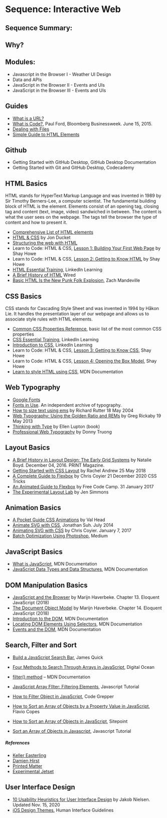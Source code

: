 # Sequence: Interactive Web
## Sequence Summary:
## Why?
## Modules:

* Javascript in the Browser I - Weather UI Design
* Data and APIs
* JavaScript in the Browser II - Events and UIs
* JavaScript in the Browser III - Events and UIs

## Guides

* [What is a URL?](https://developer.mozilla.org/en-US/docs/Learn/Common_questions/What_is_a_URL)
* [What is Code?](https://www.bloomberg.com/graphics/2015-paul-ford-what-is-code/), Paul Ford, Bloomberg Businessweek. June 15, 2015.
* [Dealing with Files](https://developer.mozilla.org/en-US/docs/Learn/Getting_started_with_the_web/Dealing_with_files)
* [Simple Guide to HTML <head> Elements](https://github.com/joshbuchea/HEAD)

## Github

* Getting Started with GitHub Desktop, GitHub Desktop Documentation 
* Getting Started with Git and GitHub Desktop, Codecademy

## HTML Basics
HTML stands for HyperText Markup Language and was invented in 1989 by Sir Timothy Berners-Lee, a computer scientist. The fundamental building block of HTML is the element. Elements consist of an opening tag, closing tag and content (text, image, video) sandwiched in between. The content is what the user sees on the webpage. The tags tell the browser the type of content and how to present it.

* [Comprehensive List of HTML elements](https://developer.mozilla.org/en-US/docs/Web/HTML/Element)
* [HTML & CSS](https://www.htmlandcssbook.com/) by Jon Ducket
* [Structuring the web with HTML](https://developer.mozilla.org/en-US/docs/Learn/HTML)
* Learn to Code: HTML & CSS, [Lesson 1: Building Your First Web Page](https://learn.shayhowe.com/html-css/building-your-first-web-page/) by Shay Howe
* Learn to Code: HTML & CSS, [Lesson 2: Getting to Know HTML](https://learn.shayhowe.com/html-css/getting-to-know-html/) by Shay Howe
* [HTML Essential Training](https://www.linkedin.com/learning/html-essential-training-4/what-is-html), LinkedIn Learning
* [A Brief History of HTML](https://www.wired.com/1997/04/a-brief-history-of-html/) Wired
* [Basic HTML Is the New Punk Folk Explosion](https://tilde.town/~zach/folk-html.html), Zach Mandeville

## CSS Basics
CSS stands for Cascading Style Sheet and was invented in 1994 by Håkon Lie. It handles the presentation layer of our webpage and allows us to associate style rules with HTML elements.

* [Common CSS Properties Reference](https://developer.mozilla.org/en-US/docs/Web/CSS/CSS_Properties_Reference), basic list of the most common CSS properties
* [CSS Essential Training](https://www.linkedin.com/learning/css-essential-training-3/styling-documents-consistently), LinkedIn Learning
* [Introduction to CSS](https://www.linkedin.com/learning/introduction-to-css), LinkedIn Learning
* Learn to Code: HTML & CSS, [Lesson 3: Getting to Know CSS](https://learn.shayhowe.com/html-css/getting-to-know-css/), Shay Howe
* Learn to Code: HTML & CSS, [Lesson 4: Opening the Box Model](https://learn.shayhowe.com/html-css/opening-the-box-model/), Shay Howe
* [Learn to style HTML using CSS](https://developer.mozilla.org/en-US/docs/Learn/CSS), MDN Documentation

## Web Typography

* [Google Fonts](https://fonts.google.com/)
* [Fonts in Use](https://fontsinuse.com/). An independent archive of typography.
* [How to size text using ems](http://clagnut.com/blog/348/) by Richard Rutter 18 May 2004
* [Web Typography: Using the Golden Ratio and REMs](https://gregrickaby.com/blog/using-the-golden-ratio-and-rems) by Greg Rickaby 19 May 2013
* [Thinking with Type](http://thinkingwithtype.com/) by Ellen Lupton (book)
* [Professional Web Typography](https://prowebtype.com/) by Donny Truong

## Layout Basics

* [A Brief History in Layout Design: The Early Grid Systems](https://www.printmag.com/article/early-grids-in-layout-design/) by Natalie Boyd. December 04, 2016. PRINT Magazine.
* [Getting Started with CSS Layout](https://www.smashingmagazine.com/2018/05/guide-css-layout/) by Rachel Andrew 25 May 2018
* [A Complete Guide to Flexbox](https://css-tricks.com/snippets/css/a-guide-to-flexbox/) by Chris Coyier 21 December 2020 CSS Tricks
* [An Animated Guide to Flexbox](https://www.freecodecamp.org/news/an-animated-guide-to-flexbox-d280cf6afc35/) by Free Code Camp. 31 January 2017
* [The Experimental Layout Lab](https://labs.jensimmons.com/) by Jen Simmons

## Animation Basics

* [A Pocket Guide CSS Animations]() by Val Head
* [Animate SVG with CSS](https://jonsuh.com/blog/animate-svg-with-css/), Jonathan Suh. July 2014
* [Animating SVG with CSS](https://css-tricks.com/animating-svg-css/) by Chris Coyier. January 7, 2017
* [Batch Optimization Using Photoshop](https://medium.com/stirtingale/use-photoshops-batch-command-to-quickly-save-images-for-web-2e4f2fe2fb8e), Medium

## JavaScript Basics

* [What is JavaScript](https://developer.mozilla.org/en-US/docs/Learn/JavaScript/First_steps/What_is_JavaScript), MDN Documentation
* [JavaScript Data Types and Data Structures](https://developer.mozilla.org/en-US/docs/Web/JavaScript/Data_structures), MDN Documentation

## DOM Manipulation Basics

* [JavaScript and the Browser](https://eloquentjavascript.net/13_browser.html) by Marijn Haverbeke. Chapter 13. Eloquent JavaScript (2018)
* [The Document Object Model](https://eloquentjavascript.net/14_dom.html) by Marijn Haverbeke. Chapter 14. Eloquent JavaScript (2018)
* [Introduction to the DOM](https://developer.mozilla.org/en-US/docs/Web/API/Document_Object_Model/Introduction), MDN Documentation
* [Locating DOM Elements Using Selectors](https://developer.mozilla.org/en-US/docs/Web/API/Document_object_model/Locating_DOM_elements_using_selectors), MDN Documentation
* [Events and the DOM](https://developer.mozilla.org/en-US/docs/Learn/JavaScript/Building_blocks/Events), MDN Documentation

## Search, Filter and Sort

* [Build a JavaScript Search Bar](https://www.jamesqquick.com/blog/build-a-javascript-search-bar), James Quick
* [Four Methods to Search Through Arrays in JavaScript](https://www.digitalocean.com/community/tutorials/js-array-search-methods), Digital Ocean

* [filter() method](https://developer.mozilla.org/en-US/docs/Web/JavaScript/Reference/Global_Objects/Array/filter) – MDN Documentation
* [JavaScript Array FIlter: Filtering Elements](https://www.javascripttutorial.net/javascript-array-filter/), Javascript Tutorial
* [How to Filter Object in JavaScript](https://www.codegrepper.com/code-examples/javascript/how+to+filter+object+in+javascript), Code Grepper 

* [How to Sort an Array of Objects by a Property Value in JavaScript](https://flaviocopes.com/how-to-sort-array-of-objects-by-property-javascript/), Flavio Copes
* [How to Sort an Array of Objects in JavaScript](https://www.sitepoint.com/sort-an-array-of-objects-in-javascript/), Sitepoint 
* [Sort an Array of Objects in Javascript](https://www.javascripttutorial.net/array/javascript-sort-an-array-of-objects/), Javascript Tutorial

##### References

* [Keller Easterling](http://kellereasterling.com/books)
* [Damien Hirst](https://damienhirst.com/artworks/catalogue)
* [Printed Matter](https://www.printedmatter.org/catalog)
* [Experimental Jetset](http://www.jetset.nl/)

## User Interface Design

* [10 Usability Heuristics for User Interface Design](https://www.nngroup.com/articles/ten-usability-heuristics/) by Jakob Nielsen. Updated Nov. 15, 2020
* [iOS Design Themes](https://developer.apple.com/design/human-interface-guidelines/ios/overview/themes/), Human Interface Guidelines